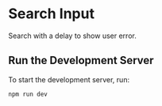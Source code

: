 # Search Input

Search with a delay to show user error.

## Run the Development Server

To start the development server, run:

```bash
npm run dev
```
